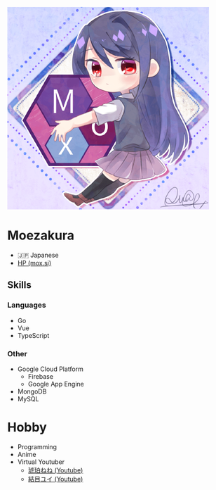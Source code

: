![Profile icon](icon.png)

# Moezakura

- 🇯🇵 Japanese
- [HP (mox.si)](https://mox.si/)

## Skills

### Languages

- Go
- Vue
- TypeScript

### Other

- Google Cloud Platform
  - Firebase
  - Google App Engine
- MongoDB
- MySQL

# Hobby

- Programming
- Anime
- Virtual Youtuber
  - [琥珀ねね (Youtube)](https://www.youtube.com/channel/UC3uoOH4N2F4T9FyAGDwM6Ow)
  - [結目ユイ (Youtube)](https://www.youtube.com/channel/UC8oLBzcFC-aXPd0q-WuGWSw)



